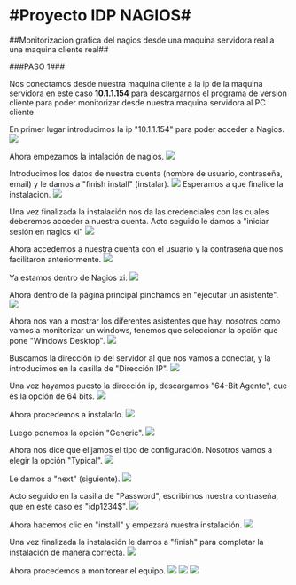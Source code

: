 #Proyecto IDP NAGIOS#
=======================
##Monitorizacion grafica del nagios desde una maquina servidora real a una maquina cliente real##

###PASO 1###

Nos conectamos desde nuestra maquina cliente a la ip de la maquina servidora en este caso **10.1.1.154** para descargarnos el programa de version cliente para poder monitorizar desde nuestra maquina servidora al PC cliente


En primer lugar introducimos la ip "10.1.1.154" para poder acceder a Nagios.
![](monitorizacion_nagios/1.PNG)

Ahora empezamos la intalación de nagios.
![](monitorizacion_nagios/2.PNG)

Introducimos los datos de nuestra cuenta (nombre de usuario, contraseña, email) y le damos a "finish install" (instalar).
![](monitorizacion_nagios/3.PNG)
Esperamos a que finalice la instalacion.
![](monitorizacion_nagios/4.PNG)

Una vez finalizada la instalación nos da las credenciales con las cuales deberemos acceder a nuestra cuenta. Acto seguido le damos a "iniciar sesión en nagios xi"
![](monitorizacion_nagios/5.PNG)

Ahora accedemos a nuestra cuenta con el usuario y la contraseña que nos facilitaron anteriormente. 
![](monitorizacion_nagios/6.PNG)

Ya estamos dentro de Nagios xi. 
![](monitorizacion_nagios/7.PNG)

Ahora dentro de la página principal pinchamos en "ejecutar un asistente".
![](monitorizacion_nagios/8.PNG)

Ahora nos van a mostrar los diferentes asistentes que hay, nosotros como vamos a monitorizar un windows, tenemos que seleccionar la opción que pone "Windows Desktop".
![](monitorizacion_nagios/9.PNG)

Buscamos la dirección ip del servidor al que nos vamos a conectar, y la introducimos en la casilla de "Dirección IP".
![](monitorizacion_nagios/10.PNG)

Una vez hayamos puesto la dirección ip, descargamos "64-Bit Agente", que es la opción de 64 bits.
![](monitorizacion_nagios/11.PNG)

Ahora procedemos a instalarlo.
![](monitorizacion_nagios/12.PNG)

Luego ponemos la opción "Generic".
![](monitorizacion_nagios/13.PNG)

Ahora nos dice que elijamos el tipo de configuración. Nosotros vamos a elegir la opción "Typical".
![](monitorizacion_nagios/14.PNG)

Le damos a "next" (siguiente).
![](monitorizacion_nagios/15.PNG)

Acto seguido en la casilla de "Password", escribimos nuestra contraseña, que en este caso es "idp1234$".
![](monitorizacion_nagios/16.PNG)

Ahora hacemos clic en "install" y empezará nuestra instalación.
![](monitorizacion_nagios/17.PNG)

Una vez finalizada la instalación le damos a "finish" para completar la instalación de manera correcta.
![](monitorizacion_nagios/18.PNG)

Ahora procedemos a monitorear el equipo.
![](monitorizacion_nagios/19.PNG)
![](monitorizacion_nagios/20.PNG)
![](monitorizacion_nagios/21.PNG)
